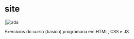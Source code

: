 # site 

[![ada](https://siteada.gabriellymeneze.repl.co/)

Exercícios do curso (basico) programaria em HTML, CSS e JS

